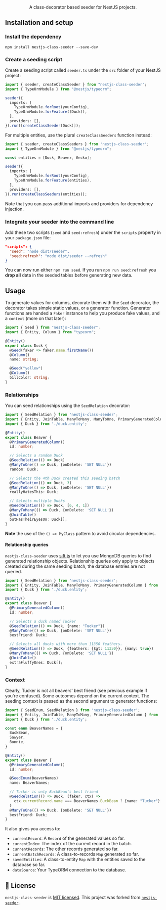 <p align="center">
A class-decorator based seeder for NestJS projects.
</p>

## Installation and setup

### Install the dependency

```
npm install nestjs-class-seeder --save-dev
```

### Create a seeding script

Create a seeding script called `seeder.ts` under the `src` folder of your NestJS project:

```typescript
import { seeder, createClassSeeder } from "nestjs-class-seeder";
import { TypeOrmModule } from "@nestjs/typeorm";

seeder({
  imports: [
    TypeOrmModule.forRoot(yourConfig),
    TypeOrmModule.forFeature([Duck]),
  ],
  providers: [],
}).run([createClassSeeder(Duck)]);
```

For multiple entities, use the plural `createClassSeeders` function instead:

```typescript
import { seeder, createClassSeeders } from "nestjs-class-seeder";
import { TypeOrmModule } from "@nestjs/typeorm";

const entities = [Duck, Beaver, Gecko];

seeder({
  imports: [
    TypeOrmModule.forRoot(yourConfig),
    TypeOrmModule.forFeature(entities),
  ],
  providers: [],
}).run(createClassSeeders(entities));
```

Note that you can pass additional imports and providers for dependency injection.

### Integrate your seeder into the command line

Add these two scripts (`seed` and `seed:refresh`) under the `scripts` property in your
`package.json` file:

```json
"scripts": {
  "seed": "node dist/seeder",
  "seed:refresh": "node dist/seeder --refresh"
}
```

You can now run either `npm run seed`. If you run `npm run seed:refresh` you **drop all**
data in the seeded tables before generating new data.

## Usage

To generate values for columns, decorate them with the `Seed` decorator, the decorator
takes simple static values, or a generator function. Generator functions are handed a
`Faker` instance to help you produce fake values, and a `context` (more on that later):

```typescript
import { Seed } from "nestjs-class-seeder";
import { Entity, Column } from "typeorm";

@Entity()
export class Duck {
  @Seed(faker => faker.name.firstName())
  @Column()
  name: string;

  @Seed("yellow")
  @Column()
  billColor: string;
}
```

### Relationships

You can seed relationships using the `SeedRelation` decorator:

```typescript
import { SeedRelation } from 'nestjs-class-seeder';
import { Entity, JoinTable, ManyToMany, ManyToOne, PrimaryGeneratedColumn } from 'typeorm';
import { Duck } from './duck.entity';

@Entity()
export class Beaver {
  @PrimaryGeneratedColumn()
  id: number;

  // Selects a random Duck
  @SeedRelation(() => Duck)
  @ManyToOne(() => Duck, {onDelete: 'SET NULL'})
  random: Duck;

  // Selects the 4th Duck created this seeding batch
  @SeedRelation(() => Duck, 3)
  @ManyToOne(() => Duck, {onDelete: 'SET NULL'})
  reallyHatesThis: Duck;

  // Selects multiple Ducks
  @SeedRelation(() => Duck, [6, 4, 1])
  @ManyToMany(() => Duck, {onDelete: 'SET NULL'})
  @JoinTable()
  butHasTheirEyesOn: Duck[];
}
```

**Note** the use of the `() => MyClass` pattern to avoid circular dependencies.

#### Relationship queries

`nestjs-class-seeder` uses [sift.js](https://github.com/crcn/sift.js) to let you use
MongoDB queries to find generated relationship objects. Relationship queries only apply to
objects created during the same seeding batch, the database entries are not queried.

```typescript
import { SeedRelation } from 'nestjs-class-seeder';
import { Entity, JoinTable, ManyToMany, PrimaryGeneratedColumn } from 'typeorm';
import { Duck } from './duck.entity';

@Entity()
export class Beaver {
  @PrimaryGeneratedColumn()
  id: number;

  // Selects a duck named Tucker
  @SeedRelation(() => Duck, {name: "Tucker"})
  @ManyToOne(() => Duck, {onDelete: 'SET NULL'})
  bestFriend: Duck;

  // Selects all ducks with more than 11350 feathers.
  @SeedRelation(() => Duck, {feathers: {$gt: 11350}}, {many: true})
  @ManyToMany(() => Duck, {onDelete: 'SET NULL'})
  @JoinTable()
  extraFluffyOnes: Duck[];
}
```

### Context

Clearly, Tucker is not all beavers' best friend (see previous example if you're confused).
Some outcomes depend on the current context. The seeding context is passed as the second
argument to generator functions:

```typescript
import { SeedEnum, SeedRelation } from 'nestjs-class-seeder';
import { Entity, JoinTable, ManyToMany, PrimaryGeneratedColumn } from 'typeorm';
import { Duck } from './duck.entity';

const enum BeaverNames = {
  BuckBean,
  Sawyer,
  Bonnie,
}

@Entity()
export class Beaver {
  @PrimaryGeneratedColumn()
  id: number;

  @SeedEnum(BeaverNames)
  name: BeaverNames;

  // Tucker is only BuckBean's best friend
  @SeedRelation(() => Duck, (faker, ctx) =>
    ctx.currentRecord.name === BeaverNames.BuckBean ? {name: "Tucker"} : null
  )
  @ManyToOne(() => Duck, {onDelete: 'SET NULL'})
  bestFriend: Duck;
}
```

It also gives you access to:

* `currentRecord`: A `Record` of the generated values so far.
* `currentIndex`: The index of the current record in the batch.
* `currentRecords`: The other records generated so far.
* `currentBatchRecords`: A class-to-records `Map` generated so far.
* `savedEntities`: A class-to-entity `Map` with the entities saved to the database so far.
* `dataSource`: Your TypeORM connection to the database.

## 📜 License

`nestjs-class-seeder` is [MIT licensed](LICENSE). This project was forked from
[`nestjs-seeder`](https://github.com/edwardanthony/nestjs-seeder).
